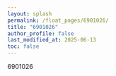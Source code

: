 ```yaml
---
layout: splash
permalink: /float_pages/6901026/
title: "6901026"
author_profile: false
last_modified_at: 2025-06-13
toc: false
---
```

 
6901026
